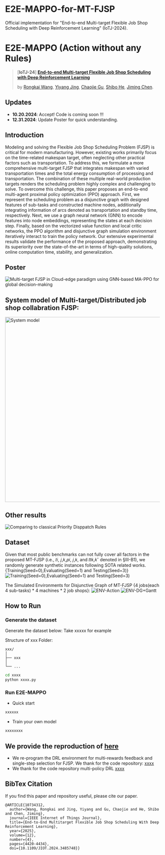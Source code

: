 # E2E-MAPPO-for-MT-FJSP
Official implementation for "End-to-end Multi-target Flexible Job Shop Scheduling with Deep Reinforcement Learning" (IoTJ-2024). 

# E2E-MAPPO (Action without any Rules)
> [**IoTJ-24**] [**End-to-end Multi-target Flexible Job Shop Scheduling with Deep Reinforcement Learning**](https://ieeexplore.ieee.org/document/10734312)
>
> by [Rongkai Wang](https://scholar.google.com.hk/citations?hl=zh-CN&user=l-zF-W0AAAAJ), [Yiyang Jing](),  [Chaojie Gu](https://scholar.google.com/citations?hl=zh-CN&user=P7O3FpsAAAAJ&view_op=list_works&sortby=pubdate), [Shibo He](https://scholar.google.com/citations?hl=zh-CN&user=5GOcb4gAAAAJ&view_op=list_works&sortby=pubdate), [Jiming Chen](https://scholar.google.com/citations?user=zK9tvo8AAAAJ&hl=zh-CN).


## Updates

- **10.20.2024**: Accept! Code is coming soon !!!
- **12.31.2024**: Update Poster for quick understanding.

## Introduction 
Modeling and solving the Flexible Job Shop Scheduling Problem (FJSP) is critical for modern manufacturing. However, existing works primarily focus on the time-related makespan target, often neglecting other practical factors such as transportation. To address this, we formulate a more comprehensive multi-target FJSP that integrates makespan with varied transportation times and the total energy consumption of processing and transportation. The combination of these multiple real-world production targets renders the scheduling problem highly complex and challenging to solve. To overcome this challenge, this paper proposes an end-to-end multi-agent proximal policy optimization (PPO) approach. First, we represent the scheduling problem as a disjunctive graph with designed features of sub-tasks and constructed machine nodes, additionally integrating information of arcs denoted as transportation and standby time, respectively. Next, we use a graph neural network (GNN) to encode features into node embeddings, representing the states at each decision step. Finally, based on the vectorized value function and local critic networks, the PPO algorithm and disjunctive graph simulation environment iteratively interact to train the policy network. Our extensive experimental results validate the performance of the proposed approach, demonstrating its superiority over the state-of-the-art in terms of high-quality solutions, online computation time, stability, and generalization.

## Poster 
![Multi-target FJSP in Cloud-edge paradigm using GNN-based MA-PPO for global decision-making](./Assets/poster.jpg) 


<!--
## System architecture of MT-FJSP in Cloud-edge manufacturing paradigm 
![System architecture](./Assets/archi.png) 
<img src="./Assets/archi.png" width="800" alt="System architecture">

Makespan with varied Transport Time + Processing/Standy Energy Consumption + Transport Energy Consumption

## Main results ()

### Industrial dataset
![industrial](./assets/Industrial.png) 
-->


## System model of Multi-target/Distributed job shop collabration FJSP: 
<img src="./Assets/model.png" width="600" alt="System model">

<!--
## Overview of E2E-MAPPO
![Overview](./Assets/method.png)
-->

## Other results
![Comparing to classical Priority Disppatch Rules](./Assets/table-PDRs.png) 
<!--
![Main result2](./Assets/table2.png) 
![Main result3](./Assets/table3.png) 
-->

## Dataset
Given that most public benchmarks can not fully cover all factors in the proposed MT-FJSP (i.e., 𝑡𝑖, 𝑗,𝑘,𝑝𝑖, 𝑗,𝑘, and 𝑡𝑡𝑘,𝑘ˆ denoted in §III-B1), we randomly generate synthetic instances following SOTA related works.
{Training(Seed=0),Evaluating(Seed=1) and Testing(Seed=3)}
![Training(Seed=0),Evaluating(Seed=1) and Testing(Seed=3)](./Assets/instance.png) 

The Simulated Environments for Disjunctive Graph of MT-FJSP {4 jobs(each 4 sub-tasks) * 4 machines * 2 job shops}:
![ENV-Action](./Assets/加速1.gif) 
![ENV-DG+Gantt](./Assets/加速2.gif) 

## How to Run
### Generate the dataset 
Generate the dataset below:
Take xxxxx for example

Structure of xxx Folder:
```
xxx/
│
├── xxx
│   
└── ...
```

```bash
cd xxxx
python xxxx.py
```

### Run E2E-MAPPO
* Quick start 
```bash
xxxxxx
```
  
* Train your own model
```bash
xxxxxxxx
```





## We provide the reproduction of  [here]() 


* We re-program the DRL environment for multi-rewards feedback and single-step selection for FJSP. We thank for the code repository: [xxxx](xxxx)
* We thank for the code repository multi-policy DRL [xxxx](xxxx)


## BibTex Citation

If you find this paper and repository useful, please cite our paper.

```
@ARTICLE{10734312,
  author={Wang, Rongkai and Jing, Yiyang and Gu, Chaojie and He, Shibo and Chen, Jiming},
  journal={IEEE Internet of Things Journal}, 
  title={End-to-End Multitarget Flexible Job Shop Scheduling With Deep Reinforcement Learning}, 
  year={2025},
  volume={12},
  number={4},
  pages={4420-4434},
  doi={10.1109/JIOT.2024.3485748}}


```
